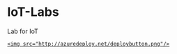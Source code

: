 # IoT-Labs
Lab for IoT 


<a href="https://portal.azure.com/#create/Microsoft.Template/uri/https%3A%2F%2Fraw.githubusercontent.com%2FCHEEKATLAPRADEEP-MSFT%2FAnalyticsLabs%2Fmaster%2FCreateStorageAccount.json" target="_blank">

    <img src="http://azuredeploy.net/deploybutton.png"/>

</a>
